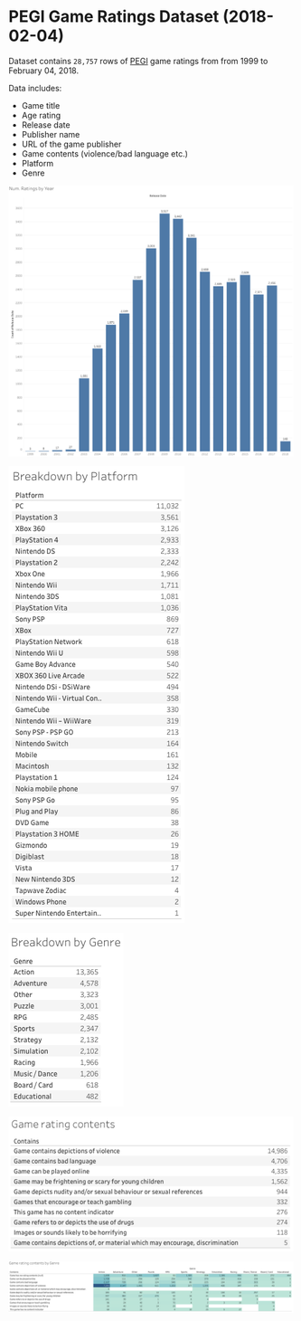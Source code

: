 # PEGI Game Ratings Dataset (2018-02-04)

Dataset contains `28,757` rows of [PEGI](http://www.pegi.info/) game ratings from  from 1999 to February 04, 2018.

Data includes:
* Game title
* Age rating
* Release date
* Publisher name
* URL of the game publisher
* Game contents (violence/bad language etc.)
* Platform
* Genre

![](viz/number_of_ratings_by_year.png)

![](viz/breakdown_by_platform.png)

![](viz/breakdown_by_genre.png)

![](viz/game_rating_contents.png)

![](viz/game_rating_contents_by_genre.png)
